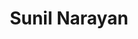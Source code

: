 ---
title: "Sunil Narayan"
presenter_id: sunil_narayan
permalink: /member_full_presentations/sunil_narayan
layout: member_all_presentations
---